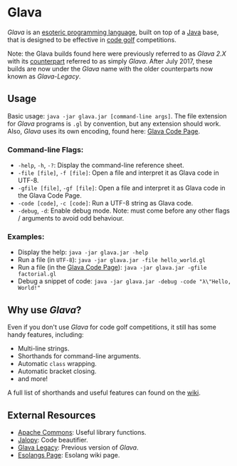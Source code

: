 # Glava
_Glava_ is an [esoteric programming language](http://esolangs.org/wiki/Esoteric_programming_language), built on top of a [Java](https://go.java/index.html?intcmp=gojava-banner-java-com) base, that is designed to be effective in [code golf](https://en.wikipedia.org/wiki/Code_golf) competitions.

Note: the Glava builds found here were previously referred to as _Glava 2.X_ with its [counterpart](https://github.com/GamrCorps/Glava_Legacy) referred to as simply _Glava_. After July 2017, these builds are now under the _Glava_ name with the older counterparts now known as _Glava-Legacy_.

## Usage
Basic usage: `java -jar glava.jar [command-line args]`. The file extension for _Glava_ programs is `.gl` by convention, but any extension should work. Also, _Glava_ uses its own encoding, found here: [Glava Code Page](https://docs.google.com/spreadsheets/d/1THomC_jrmYAeH9h0kJPx4lrb5UIgM5jU7Mj6r2HtoGg/edit?usp=sharing).

### Command-line Flags:
 - `-help`, `-h`, `-?`:
  Display the command-line reference sheet.
 - `-file [file]`, `-f [file]`:
  Open a file and interpret it as Glava code in UTF-8.
 - `-gfile [file]`, `-gf [file]`:
  Open a file and interpret it as Glava code in the Glava Code Page.
 - `-code [code]`, `-c [code]`:
  Run a UTF-8 string as Glava code.
 - `-debug`, `-d`:
  Enable debug mode. Note: must come before any other flags / arguments to avoid odd behaviour.

### Examples:
 - Display the help: `java -jar glava.jar -help`
 - Run a file (in `UTF-8`): `java -jar glava.jar -file hello_world.gl`
 - Run a file (in the [Glava Code Page](https://docs.google.com/spreadsheets/d/1THomC_jrmYAeH9h0kJPx4lrb5UIgM5jU7Mj6r2HtoGg/edit?usp=sharing)): `java -jar glava.jar -gfile factorial.gl`
 - Debug a snippet of code: `java -jar glava.jar -debug -code "λ\"Hello, World!"`

## Why use _Glava_?
Even if you don't use _Glava_ for code golf competitions, it still has some handy features, including:
 - Multi-line strings.
 - Shorthands for command-line arguments.
 - Automatic `class` wrapping.
 - Automatic bracket closing.
 - and more!

A full list of shorthands and useful features can found on the [wiki](https://github.com/GamrCorps/Glava/wiki).

## External Resources
 - [Apache Commons](https://commons.apache.org/): Useful library functions.
 - [Jalopy](http://notzippy.github.io/JALOPY2-MAIN/): Code beautifier.
 - [Glava Legacy](https://github.com/GamrCorps/Glava_Legacy): Previous version of _Glava_.
 - [Esolangs Page](http://esolangs.org/wiki/Glava): Esolang wiki page.
